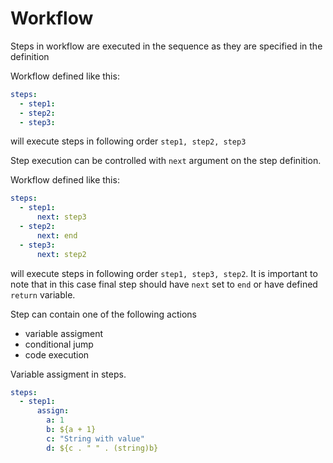 # Workflow

Steps in workflow are executed in the sequence as they are specified in the definition

Workflow defined like this:

```yaml
steps:
  - step1:
  - step2:
  - step3: 
```

will execute steps in following order `step1, step2, step3`

Step execution can be controlled with `next` argument on the step definition.

Workflow defined like this:

```yaml
steps:
  - step1:
      next: step3
  - step2:
      next: end
  - step3:
      next: step2
```

will execute steps in following order `step1, step3, step2`. It is important to note that in this case final step should
have `next` set to  `end` or have defined `return` variable.

Step can contain one of the following actions

- variable assigment
- conditional jump
- code execution

Variable assigment in steps.

```yaml
steps:
  - step1:
      assign:
        a: 1
        b: ${a + 1}
        c: "String with value"
        d: ${c . " " . (string)b}
```